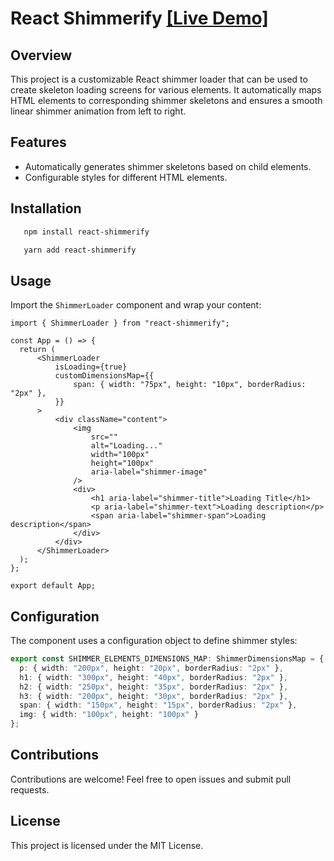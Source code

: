 # React Shimmerify [[Live Demo]](https://react-shimmerify.netlify.app) 

## Overview

This project is a customizable React shimmer loader that can be used to create skeleton loading screens for various elements. It automatically maps HTML elements to corresponding shimmer skeletons and ensures a smooth linear shimmer animation from left to right.

## Features

- Automatically generates shimmer skeletons based on child elements.
- Configurable styles for different HTML elements.

## Installation

```sh
   npm install react-shimmerify 
```
```sh
   yarn add react-shimmerify 
```

## Usage

Import the `ShimmerLoader` component and wrap your content:

```tsx
import { ShimmerLoader } from "react-shimmerify";

const App = () => {
  return (
      <ShimmerLoader
          isLoading={true}
          customDimensionsMap={{
              span: { width: "75px", height: "10px", borderRadius: "2px" },
          }}
      >
          <div className="content">
              <img
                  src=""
                  alt="Loading..."
                  width="100px"
                  height="100px"
                  aria-label="shimmer-image"
              />
              <div>
                  <h1 aria-label="shimmer-title">Loading Title</h1>
                  <p aria-label="shimmer-text">Loading description</p>
                  <span aria-label="shimmer-span">Loading description</span>
              </div>
          </div>
      </ShimmerLoader>
  );
};

export default App;
```

## Configuration

The component uses a configuration object to define shimmer styles:

```ts
export const SHIMMER_ELEMENTS_DIMENSIONS_MAP: ShimmerDimensionsMap = {
  p: { width: "200px", height: "20px", borderRadius: "2px" },
  h1: { width: "300px", height: "40px", borderRadius: "2px" },
  h2: { width: "250px", height: "35px", borderRadius: "2px" },
  h3: { width: "200px", height: "30px", borderRadius: "2px" },
  span: { width: "150px", height: "15px", borderRadius: "2px" },
  img: { width: "100px", height: "100px" }
};
```

## Contributions

Contributions are welcome! Feel free to open issues and submit pull requests.

## License

This project is licensed under the MIT License.

